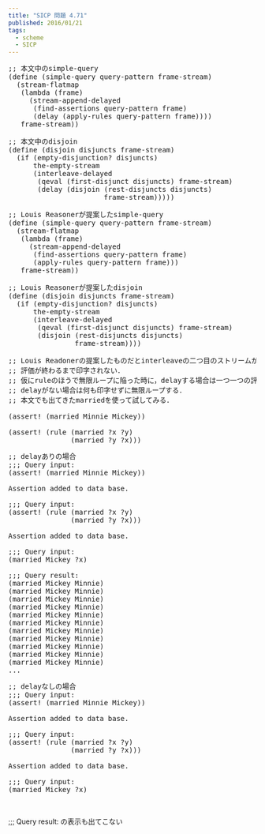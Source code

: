 ```yaml
---
title: "SICP 問題 4.71"
published: 2016/01/21
tags:
  - scheme
  - SICP
---
```



<pre class="code lang-scheme" data-lang="scheme" data-unlink><span class="synComment">;; 本文中のsimple-query</span>
<span class="synSpecial">(</span><span class="synStatement">define</span> <span class="synSpecial">(</span>simple-query query-pattern frame-stream<span class="synSpecial">)</span>
  <span class="synSpecial">(</span>stream-flatmap
   <span class="synSpecial">(</span><span class="synStatement">lambda</span> <span class="synSpecial">(</span>frame<span class="synSpecial">)</span>
     <span class="synSpecial">(</span>stream-append-delayed
      <span class="synSpecial">(</span>find-assertions query-pattern frame<span class="synSpecial">)</span>
      <span class="synSpecial">(</span><span class="synStatement">delay</span> <span class="synSpecial">(</span>apply-rules query-pattern frame<span class="synSpecial">))))</span>
   frame-stream<span class="synSpecial">))</span>

<span class="synComment">;; 本文中のdisjoin</span>
<span class="synSpecial">(</span><span class="synStatement">define</span> <span class="synSpecial">(</span>disjoin disjuncts frame-stream<span class="synSpecial">)</span>
  <span class="synSpecial">(</span><span class="synStatement">if</span> <span class="synSpecial">(</span>empty-disjunction? disjuncts<span class="synSpecial">)</span>
      the-empty-stream
      <span class="synSpecial">(</span>interleave-delayed
       <span class="synSpecial">(</span>qeval <span class="synSpecial">(</span>first-disjunct disjuncts<span class="synSpecial">)</span> frame-stream<span class="synSpecial">)</span>
       <span class="synSpecial">(</span><span class="synStatement">delay</span> <span class="synSpecial">(</span>disjoin <span class="synSpecial">(</span>rest-disjuncts disjuncts<span class="synSpecial">)</span>
                       frame-stream<span class="synSpecial">)))))</span>

<span class="synComment">;; Louis Reasonerが提案したsimple-query</span>
<span class="synSpecial">(</span><span class="synStatement">define</span> <span class="synSpecial">(</span>simple-query query-pattern frame-stream<span class="synSpecial">)</span>
  <span class="synSpecial">(</span>stream-flatmap
   <span class="synSpecial">(</span><span class="synStatement">lambda</span> <span class="synSpecial">(</span>frame<span class="synSpecial">)</span>
     <span class="synSpecial">(</span>stream-append-delayed
      <span class="synSpecial">(</span>find-assertions query-pattern frame<span class="synSpecial">)</span>
      <span class="synSpecial">(</span>apply-rules query-pattern frame<span class="synSpecial">)))</span>
   frame-stream<span class="synSpecial">))</span>

<span class="synComment">;; Louis Reasonerが提案したdisjoin</span>
<span class="synSpecial">(</span><span class="synStatement">define</span> <span class="synSpecial">(</span>disjoin disjuncts frame-stream<span class="synSpecial">)</span>
  <span class="synSpecial">(</span><span class="synStatement">if</span> <span class="synSpecial">(</span>empty-disjunction? disjuncts<span class="synSpecial">)</span>
      the-empty-stream
      <span class="synSpecial">(</span>interleave-delayed
       <span class="synSpecial">(</span>qeval <span class="synSpecial">(</span>first-disjunct disjuncts<span class="synSpecial">)</span> frame-stream<span class="synSpecial">)</span>
       <span class="synSpecial">(</span>disjoin <span class="synSpecial">(</span>rest-disjuncts disjuncts<span class="synSpecial">)</span>
                frame-stream<span class="synSpecial">))))</span>

<span class="synComment">;; Louis Readonerの提案したものだとinterleaveの二つ目のストリームが遅延されていないので</span>
<span class="synComment">;; 評価が終わるまで印字されない．</span>
<span class="synComment">;; 仮にruleのほうで無限ループに陥った時に，delayする場合は一つ一つの評価結果を印字しながらループし</span>
<span class="synComment">;; delayがない場合は何も印字せずに無限ループする．</span>
<span class="synComment">;; 本文でも出てきたmarriedを使って試してみる．</span>

<span class="synSpecial">(</span>assert! <span class="synSpecial">(</span>married Minnie Mickey<span class="synSpecial">))</span>

<span class="synSpecial">(</span>assert! <span class="synSpecial">(</span>rule <span class="synSpecial">(</span>married ?x ?y<span class="synSpecial">)</span>
               <span class="synSpecial">(</span>married ?y ?x<span class="synSpecial">)))</span>
</pre>




<pre class="code lang-scheme" data-lang="scheme" data-unlink><span class="synComment">;; delayありの場合</span>
<span class="synComment">;;; Query input:</span>
<span class="synSpecial">(</span>assert! <span class="synSpecial">(</span>married Minnie Mickey<span class="synSpecial">))</span>

Assertion added to data base.

<span class="synComment">;;; Query input:</span>
<span class="synSpecial">(</span>assert! <span class="synSpecial">(</span>rule <span class="synSpecial">(</span>married ?x ?y<span class="synSpecial">)</span>
               <span class="synSpecial">(</span>married ?y ?x<span class="synSpecial">)))</span>

Assertion added to data base.

<span class="synComment">;;; Query input:</span>
<span class="synSpecial">(</span>married Mickey ?x<span class="synSpecial">)</span>

<span class="synComment">;;; Query result:</span>
<span class="synSpecial">(</span>married Mickey Minnie<span class="synSpecial">)</span>
<span class="synSpecial">(</span>married Mickey Minnie<span class="synSpecial">)</span>
<span class="synSpecial">(</span>married Mickey Minnie<span class="synSpecial">)</span>
<span class="synSpecial">(</span>married Mickey Minnie<span class="synSpecial">)</span>
<span class="synSpecial">(</span>married Mickey Minnie<span class="synSpecial">)</span>
<span class="synSpecial">(</span>married Mickey Minnie<span class="synSpecial">)</span>
<span class="synSpecial">(</span>married Mickey Minnie<span class="synSpecial">)</span>
<span class="synSpecial">(</span>married Mickey Minnie<span class="synSpecial">)</span>
<span class="synSpecial">(</span>married Mickey Minnie<span class="synSpecial">)</span>
<span class="synSpecial">(</span>married Mickey Minnie<span class="synSpecial">)</span>
<span class="synSpecial">(</span>married Mickey Minnie<span class="synSpecial">)</span>
...
</pre>




<pre class="code lang-scheme" data-lang="scheme" data-unlink><span class="synComment">;; delayなしの場合</span>
<span class="synComment">;;; Query input:</span>
<span class="synSpecial">(</span>assert! <span class="synSpecial">(</span>married Minnie Mickey<span class="synSpecial">))</span>

Assertion added to data base.

<span class="synComment">;;; Query input:</span>
<span class="synSpecial">(</span>assert! <span class="synSpecial">(</span>rule <span class="synSpecial">(</span>married ?x ?y<span class="synSpecial">)</span>
               <span class="synSpecial">(</span>married ?y ?x<span class="synSpecial">)))</span>

Assertion added to data base.

<span class="synComment">;;; Query input:</span>
<span class="synSpecial">(</span>married Mickey ?x<span class="synSpecial">)</span>


</pre>


<p>;;; Query result:
の表示も出てこない</p>

